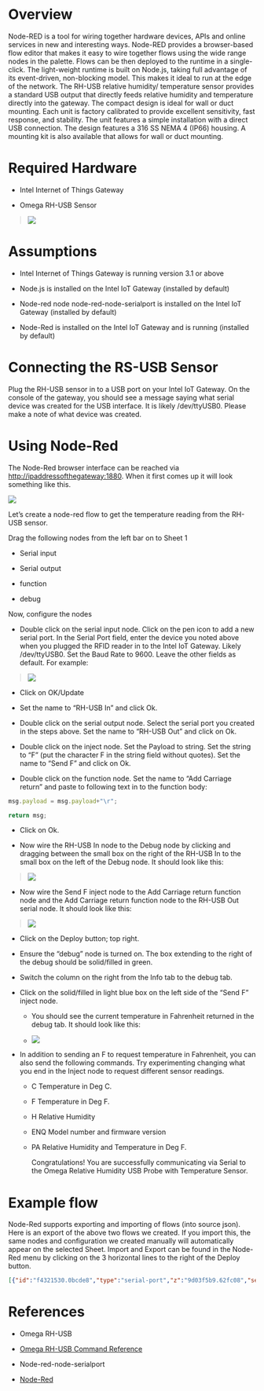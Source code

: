 Overview
========

Node-RED is a tool for wiring together hardware devices, APIs and online
services in new and interesting ways. Node-RED provides a browser-based
flow editor that makes it easy to wire together flows using the wide
range nodes in the palette. Flows can be then deployed to the runtime in
a single-click. The light-weight runtime is built on Node.js, taking
full advantage of its event-driven, non-blocking model. This makes it
ideal to run at the edge of the network. The RH-USB relative humidity/
temperature sensor provides a standard USB output that directly feeds
relative humidity and temperature directly into the gateway. The compact
design is ideal for wall or duct mounting. Each unit is factory
calibrated to provide excellent sensitivity, fast response, and
stability. The unit features a simple installation with a direct USB
connection. The design features a 316 SS NEMA 4 (IP66) housing. A
mounting kit is also available that allows for wall or duct mounting.

Required Hardware
=================

-   Intel Internet of Things Gateway

-   Omega RH-USB Sensor

> ![](images/image1.png)

Assumptions
===========

-   Intel Internet of Things Gateway is running version 3.1 or above

-   Node.js is installed on the Intel IoT Gateway (installed by default)

-   Node-red node node-red-node-serialport is installed on the Intel IoT
    Gateway (installed by default)

-   Node-Red is installed on the Intel IoT Gateway and is running (installed by default)

Connecting the RS-USB Sensor
============================

Plug the RH-USB sensor in to a USB port on your Intel IoT Gateway. On
the console of the gateway, you should see a message saying what serial
device was created for the USB interface. It is likely /dev/ttyUSB0.
Please make a note of what device was created.

Using Node-Red
==============

The Node-Red browser interface can be reached via
<http://ipaddressofthegateway:1880>. When it first comes up it will look
something like this.

![](images/image2.png)

Let’s create a node-red flow to get the temperature reading from the RH-USB sensor.

Drag the following nodes from the left bar on to Sheet 1

-   Serial input

-   Serial output

-   function

-   debug

Now, configure the nodes

-   Double click on the serial input node. Click on the pen icon to add
    a new serial port. In the Serial Port field, enter the device you
    noted above when you plugged the RFID reader in to the Intel
    IoT Gateway. Likely /dev/ttyUSB0. Set the Baud Rate to 9600. Leave
    the other fields as default. For example:

> ![](images/image3.png)

-   Click on OK/Update

-   Set the name to “RH-USB In” and click Ok.

-   Double click on the serial output node. Select the serial port you
    created in the steps above. Set the name to “RH-USB Out” and click
    on Ok.

-   Double click on the inject node. Set the Payload to string. Set the
    string to “F” (put the character F in the string field
    without quotes). Set the name to “Send F” and click on Ok.

-   Double click on the function node. Set the name to “Add Carriage
    return” and paste to following text in to the function body:

```javascript
msg.payload = msg.payload+"\r"; 

return msg;
```

-   Click on Ok.

-   Now wire the RH-USB In node to the Debug node by clicking and
    dragging between the small box on the right of the RH-USB In to the
    small box on the left of the Debug node. It should look like this:

> ![](images/image4.png)

-   Now wire the Send F inject node to the Add Carriage return function
    node and the Add Carriage return function node to the RH-USB Out
    serial node. It should look like this:

> ![](images/image5.png)

-   Click on the Deploy button; top right.

-   Ensure the “debug” node is turned on. The box extending to the right
    of the debug should be solid/filled in green.

-   Switch the column on the right from the Info tab to the debug tab.

-   Click on the solid/filled in light blue box on the left side of the
    “Send F” inject node.

    -   You should see the current temperature in Fahrenheit returned in
        the debug tab. It should look like this:

    -   ![](images/image6.png)

-   In addition to sending an F to request temperature in Fahrenheit,
    you can also send the following commands. Try experimenting changing
    what you end in the Inject node to request different
    sensor readings.

    -   C Temperature in Deg C.

    -   F Temperature in Deg F.

    -   H Relative Humidity

    -   ENQ Model number and firmware version

    -   PA Relative Humidity and Temperature in Deg F.

        Congratulations! You are successfully communicating via Serial
        to the Omega Relative Humidity USB Probe with
        Temperature Sensor.

Example flow
============

Node-Red supports exporting and importing of flows (into source json).
Here is an export of the above two flows we created. If you import this,
the same nodes and configuration we created manually will automatically
appear on the selected Sheet. Import and Export can be found in the
Node-Red menu by clicking on the 3 horizontal lines to the right of the
Deploy button.

```json
[{"id":"f4321530.0bcde8","type":"serial-port","z":"9d03f5b9.62fc08","serialport":"/dev/ttyUSB0","serialbaud":"9600","databits":"8","parity":"none","stopbits":"1","newline":"\\n","bin":"false","out":"char","addchar":false},{"id":"7f80e374.807f1c","type":"serial in","z":"9d03f5b9.62fc08","name":"Sensor Input","serial":"f4321530.0bcde8","x":253,"y":229,"wires":[["bc8f30ff.4370d"]]},{"id":"bc8f30ff.4370d","type":"debug","z":"9d03f5b9.62fc08","name":"","active":true,"console":"false","complete":"true","x":489,"y":246,"wires":[]},{"id":"62a0948b.9d5f6c","type":"serial out","z":"9d03f5b9.62fc08","name":"Sensor Output","serial":"f4321530.0bcde8","x":613,"y":317,"wires":[]},{"id":"54a038a6.ab5fc8","type":"inject","z":"9d03f5b9.62fc08","name":"Send F","topic":"","payload":"F","payloadType":"string","repeat":"","crontab":"","once":false,"x":192,"y":324,"wires":[["e664133d.199bf"]]},{"id":"e664133d.199bf","type":"function","z":"9d03f5b9.62fc08","name":"Add Carriage Return","func":"msg.payload = msg.payload+\"\\r\"; \nreturn msg;","outputs":1,"noerr":0,"x":387,"y":325,"wires":[["62a0948b.9d5f6c"]]}]
```

References
==========

-   Omega RH-USB

-   [Omega RH-USB Command
    Reference](ftp://ftp.omega.com/public/DASGroup/products/RH-USB/RH_USB%20Command%20Reference.pdf)

-   Node-red-node-serialport

-   [Node-Red](http://nodered.org/)


